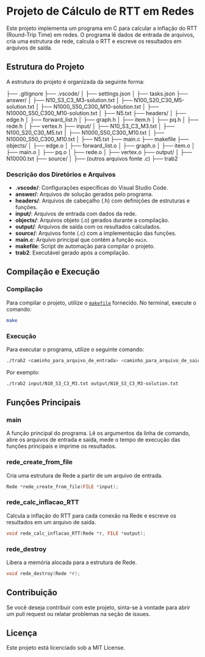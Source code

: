 # Projeto de Cálculo de RTT em Redes

Este projeto implementa um programa em C para calcular a inflação do RTT (Round-Trip Time) em redes. O programa lê dados de entrada de arquivos, cria uma estrutura de rede, calcula o RTT e escreve os resultados em arquivos de saída.

## Estrutura do Projeto

A estrutura do projeto é organizada da seguinte forma:

├── .gitignore ├── .vscode/ │ ├── settings.json │ ├── tasks.json ├── answer/ │ ├── N10_S3_C3_M3-solution.txt │ ├── N100_S20_C30_M5-solution.txt │ ├── N1000_S50_C300_M10-solution.txt │ ├── N10000_S50_C300_M10-solution.txt │ ├── N5.txt ├── headers/ │ ├── edge.h │ ├── forward_list.h │ ├── graph.h │ ├── item.h │ ├── pq.h │ ├── rede.h │ ├── vertex.h ├── input/ │ ├── N10_S3_C3_M3.txt │ ├── N100_S20_C30_M5.txt │ ├── N1000_S50_C300_M10.txt │ ├── N10000_S50_C300_M10.txt │ ├── N5.txt ├── main.c ├── makefile ├── objects/ │ ├── edge.o │ ├── forward_list.o │ ├── graph.o │ ├── item.o │ ├── main.o │ ├── pq.o │ ├── rede.o │ ├── vertex.o ├── output/ │ ├── N10000.txt ├── source/ │ ├── (outros arquivos fonte .c) ├── trab2

### Descrição dos Diretórios e Arquivos

- **.vscode/**: Configurações específicas do Visual Studio Code.
- **answer/**: Arquivos de solução gerados pelo programa.
- **headers/**: Arquivos de cabeçalho (.h) com definições de estruturas e funções.
- **input/**: Arquivos de entrada com dados da rede.
- **objects/**: Arquivos objeto (.o) gerados durante a compilação.
- **output/**: Arquivos de saída com os resultados calculados.
- **source/**: Arquivos fonte (.c) com a implementação das funções.
- **main.c**: Arquivo principal que contém a função `main`.
- **makefile**: Script de automação para compilar o projeto.
- **trab2**: Executável gerado após a compilação.

## Compilação e Execução

### Compilação

Para compilar o projeto, utilize o [`makefile`](command:_github.copilot.openRelativePath?%5B%7B%22scheme%22%3A%22file%22%2C%22authority%22%3A%22%22%2C%22path%22%3A%22%2Fhome%2Fpedro%2Ft2-tbo%2Fmakefile%22%2C%22query%22%3A%22%22%2C%22fragment%22%3A%22%22%7D%5D "t2-tbo/makefile") fornecido. No terminal, execute o comando:

```sh
make
```

### Execução

Para executar o programa, utilize o seguinte comando:

```sh
./trab2 <caminho_para_arquivo_de_entrada> <caminho_para_arquivo_de_saida>
```

Por exemplo:

```sh
./trab2 input/N10_S3_C3_M3.txt output/N10_S3_C3_M3-solution.txt
```

## Funções Principais

### main
A função principal do programa. Lê os argumentos da linha de comando, abre os arquivos de entrada e saída, mede o tempo de execução das funções principais e imprime os resultados.

### rede_create_from_file

Cria uma estrutura de Rede a partir de um arquivo de entrada.
```C
Rede *rede_create_from_file(FILE *input);
```

### rede_calc_inflacao_RTT
Calcula a inflação do RTT para cada conexão na Rede e escreve os resultados em um arquivo de saída.

```C
void rede_calc_inflacao_RTT(Rede *r, FILE *output);
```

### rede_destroy
Libera a memória alocada para a estrutura de Rede.

```C
void rede_destroy(Rede *r);
```

## Contribuição
Se você deseja contribuir com este projeto, sinta-se à vontade para abrir um pull request ou relatar problemas na seção de issues.

## Licença
Este projeto está licenciado sob a MIT License.